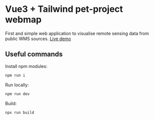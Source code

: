 # Vue3 + Tailwind pet-project webmap

First and simple web application to visualise remote sensing data from public WMS sources.
[Live demo](https://toshaklg.github.io/tw-showcase-webmap/)

## Useful commands

Install npm modules:
```bash
npm run i
```

Run locally:
```bash
npm run dev
```

Build:
```bash
npx run build
```
